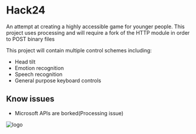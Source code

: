 # Hack24

An attempt at creating a highly accessible game for younger people. This project uses processing and will require a fork of the HTTP module in order to POST binary files

This project will contain multiple control schemes including:

 - Head tilt
 - Emotion recognition
 - Speech recognition
 - General purpose keyboard controls

## Know issues
 - Microsoft APIs are borked(Processing issue)

![logo](https://raw.githubusercontent.com/daveNewcastle/Hack24/master/logo.png)

